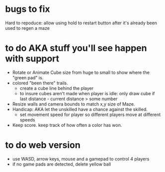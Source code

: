 # bugs to fix
Hard to repoduce: allow using hold to restart button after it's already been used to regen a maze

# to do AKA stuff you'll see happen with support
- Rotate or Animate Cube size from huge to small to show where the "green pad" is.
- colored "been there" trails.
   - create a cube line behind the player
   - to insure cubes aren't made when player is idle: only draw cube if last distance - current distance > some number
- Resize walls and camera bounds to match x,y size of Maze.
- Handicap: AKA let the unskilled have a chance against the skilled.
   - set movement speed for player so different players move at different speeds
- Keep score. keep track of how often a color has won.

# to do web version
- use WASD, arrow keys, mouse and a gamepad to control 4 players
- if no game pads are detected, delete yellow ball